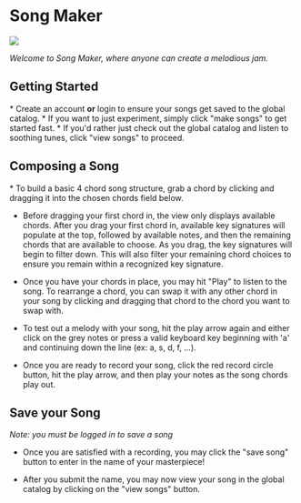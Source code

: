 # Song Maker

<img src="https://travis-ci.org/walterdn/final-project.svg">

<em>Welcome to Song Maker, where anyone can create a melodious jam.</em>

<h2>Getting Started</h2>
* Create an account <strong>or</strong> login to ensure your songs get saved to the global catalog.
* If you want to just experiment, simply click "make songs" to get started fast.
* If you'd rather just check out the global catalog and listen to soothing tunes, click "view songs" to proceed.

<h2>Composing a Song</h2>
* To build a basic 4 chord song structure, grab a chord by clicking and dragging it into the chosen chords field below. 

* Before dragging your first chord in, the view only displays available chords. After you drag your first chord in, available key signatures will populate at the top, followed by available notes, and then the remaining chords that are available to choose. As you drag, the key signatures will begin to filter down. This will also filter your remaining chord choices to ensure you remain within a recognized key signature.

* Once you have your chords in place, you may hit "Play" to listen to the song. To rearrange a chord, you can swap it with any other chord in your song by clicking and dragging that chord to the chord you want to swap with.
* To test out a melody with your song, hit the play arrow again and either click on the grey notes or press a valid keyboard key beginning with 'a' and continuing down the line (ex: a, s, d, f, ...).

* Once you are ready to record your song, click the red record circle button, hit the play arrow, and then play your notes as the song chords play out.

<h2>Save your Song</h2>
<em>Note: you must be logged in to save a song</em>

* Once you are satisfied with a recording, you may click the "save song" button to enter in the name of your masterpiece! 

* After you submit the name, you may now view your song in the global catalog by clicking on the "view songs" button.
